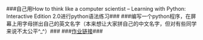 ###自己用How to think like a computer scientist – Learning with Python: Interactive Edition 2.0进行python语法练习###
###编写一个python程序，在屏幕上用字母拼出自己的英文名字（本来想让大家拼自己的中文名字，但对有些同学来说不太公平^_^）###
###[作业链接](https://github.com/hanshihao/compuational_physics_N2014301020016/blob/master/print%20my%20name.py)###
